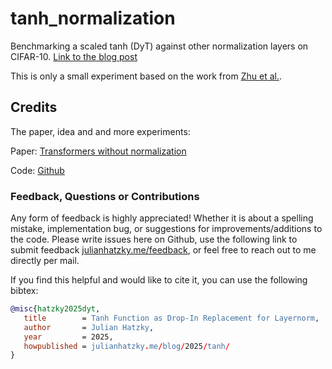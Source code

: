 # tanh_normalization

Benchmarking a scaled tanh (DyT) against other normalization layers on CIFAR-10. [Link to the blog post](https://julianhatzky.me/blog/2025/tanh/)

This is only a small experiment based on the work from [Zhu et al.](https://jiachenzhu.github.io/DyT/).

## Credits


The paper, idea and and more experiments:

Paper: [Transformers without normalization](https://arxiv.org/pdf/2503.10622)

Code: [Github](https://jiachenzhu.github.io/DyT/)

### Feedback, Questions or Contributions

Any form of feedback is highly appreciated!
Whether it is about a spelling mistake, implementation bug, or suggestions for improvements/additions to the code. Please write issues here on Github, use the following link to submit feedback [julianhatzky.me/feedback](https://julian.hatzky.me/feedback), or feel free to reach out to me directly per mail.

If you find this helpful and would like to cite it, you can use the following bibtex:

```bibtex
@misc{hatzky2025dyt,
   title        = Tanh Function as Drop-In Replacement for Layernorm,
   author       = Julian Hatzky,
   year         = 2025,
   howpublished = julianhatzky.me/blog/2025/tanh/
}
```